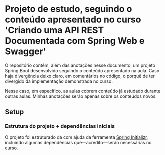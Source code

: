 # Projeto de estudo, seguindo o conteúdo apresentado no curso 'Criando uma API REST Documentada com Spring Web e Swagger'
O repositório contém, além das anotações nesse documento, um projeto Spring Boot desenvolvido seguindo o conteúdo apresentado na aula.
Caso haja divergência deixo claro, em comentários no código, o porquê de ter divergido da implementação demonstrada no curso.

Nesse caso, em específico, as aulas cobrem conteúdo já estudado durante outras aulas. Minhas anotações serão apenas sobre os conteúdos novos.

## Setup
### Estrutura do projeto + dependências iniciais
O projeto foi estruturado da com ajuda da ferramenta [Spring Initializr](start.spring.io), incluindo algumas dependências que—acredito—serão necessárias no curso.

